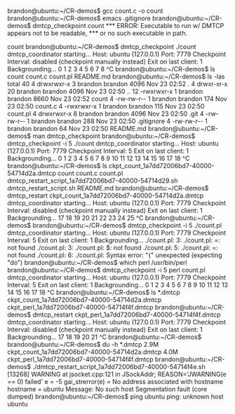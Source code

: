 brandon@ubuntu:~/CR-demos$ gcc count.c -o count
brandon@ubuntu:~/CR-demos$ emacs .gitignore 
brandon@ubuntu:~/CR-demos$ dmtcp_checkpoint count
*** ERROR:  Executable to run w/ DMTCP appears not to be readable,
***         or no such executable in path.

count
brandon@ubuntu:~/CR-demos$ dmtcp_checkpoint ./count
dmtcp_coordinator starting...
    Host: ubuntu (127.0.0.1)
    Port: 7779
    Checkpoint Interval: disabled (checkpoint manually instead)
    Exit on last client: 1
Backgrounding...
0 1 2 3 4 5 6 7 8 ^C
brandon@ubuntu:~/CR-demos$ ls
count  count.c  count.pl  README.md
brandon@ubuntu:~/CR-demos$ ls -las
total 40
 4 drwxrwxr-x  3 brandon brandon 4096 Nov 23 02:52 .
 4 drwxr-xr-x 20 brandon brandon 4096 Nov 23 02:50 ..
12 -rwxrwxr-x  1 brandon brandon 8660 Nov 23 02:52 count
 4 -rw-rw-r--  1 brandon brandon  174 Nov 23 02:50 count.c
 4 -rwxrwxr-x  1 brandon brandon  115 Nov 23 02:50 count.pl
 4 drwxrwxr-x  8 brandon brandon 4096 Nov 23 02:50 .git
 4 -rw-rw-r--  1 brandon brandon  288 Nov 23 02:50 .gitignore
 4 -rw-rw-r--  1 brandon brandon   64 Nov 23 02:50 README.md
brandon@ubuntu:~/CR-demos$ man dmtcp_checkpoint 
brandon@ubuntu:~/CR-demos$ dmtcp_checkpoint -i 5 ./count
dmtcp_coordinator starting...
    Host: ubuntu (127.0.0.1)
    Port: 7779
    Checkpoint Interval: 5
    Exit on last client: 1
Backgrounding...
0 1 2 3 4 5 6 7 8 9 10 11 12 13 14 15 16 17 18 ^C
brandon@ubuntu:~/CR-demos$ ls
ckpt_count_1a7dd72006bd7-40000-54714d2a.dmtcp  count  count.c  count.pl  dmtcp_restart_script_1a7dd72006bd7-40000-54714d29.sh  dmtcp_restart_script.sh  README.md
brandon@ubuntu:~/CR-demos$ dmtcp_restart ckpt_count_1a7dd72006bd7-40000-54714d2a.dmtcp 
dmtcp_coordinator starting...
    Host: ubuntu (127.0.0.1)
    Port: 7779
    Checkpoint Interval: disabled (checkpoint manually instead)
    Exit on last client: 1
Backgrounding...
17 18 19 20 21 22 23 24 25 ^C
brandon@ubuntu:~/CR-demos$ 
brandon@ubuntu:~/CR-demos$ dmtcp_checkpoint -i 5 ./count.pl 
dmtcp_coordinator starting...
    Host: ubuntu (127.0.0.1)
    Port: 7779
    Checkpoint Interval: 5
    Exit on last client: 1
Backgrounding...
./count.pl: 3: ./count.pl: =: not found
./count.pl: 3: ./count.pl: $: not found
./count.pl: 5: ./count.pl: =: not found
./count.pl: 6: ./count.pl: Syntax error: "{" unexpected (expecting "do")
brandon@ubuntu:~/CR-demos$ which perl
/usr/bin/perl
brandon@ubuntu:~/CR-demos$ dmtcp_checkpoint -i 5 perl count.pl 
dmtcp_coordinator starting...
    Host: ubuntu (127.0.0.1)
    Port: 7779
    Checkpoint Interval: 5
    Exit on last client: 1
Backgrounding...
0 1 2 3 4 5 6 7 8 9 10 11 12 13 14 15 16 17 18 ^C
brandon@ubuntu:~/CR-demos$ ls *.dmtcp
ckpt_count_1a7dd72006bd7-40000-54714d2a.dmtcp  ckpt_perl_1a7dd72006bd7-40000-54714f4f.dmtcp
brandon@ubuntu:~/CR-demos$ dmtcp_restart ckpt_perl_1a7dd72006bd7-40000-54714f4f.dmtcp 
dmtcp_coordinator starting...
    Host: ubuntu (127.0.0.1)
    Port: 7779
    Checkpoint Interval: disabled (checkpoint manually instead)
    Exit on last client: 1
Backgrounding...
17 18 19 20 21 ^C
brandon@ubuntu:~/CR-demos$ 
brandon@ubuntu:~/CR-demos$ du -h *.dmtcp
2.9M    ckpt_count_1a7dd72006bd7-40000-54714d2a.dmtcp
4.0M    ckpt_perl_1a7dd72006bd7-40000-54714f4f.dmtcp
brandon@ubuntu:~/CR-demos$ ./dmtcp_restart_script_1a7dd72006bd7-40000-54714f4e.sh 
[13268] WARNING at jsocket.cpp:121 in JSockAddr; REASON='JWARNING(e == 0) failed'
     e = -5
     gai_strerror(e) = No address associated with hostname
     hostname = ubuntu
Message: No such host
Segmentation fault (core dumped)
brandon@ubuntu:~/CR-demos$ ping ubuntu
ping: unknown host ubuntu
